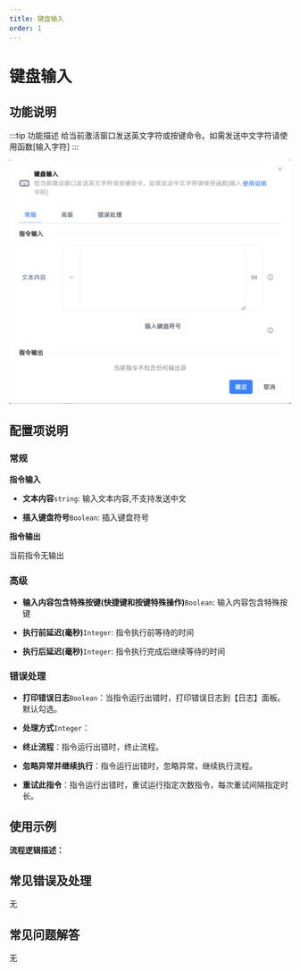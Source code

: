 ```yaml
---
title: 键盘输入
order: 1
---
```


# 键盘输入

## 功能说明

:::tip 功能描述
给当前激活窗口发送英文字符或按键命令。如需发送中文字符请使用函数[输入字符]
:::

![键盘输入](../../assets/键盘输入_command.png)

## 配置项说明

### 常规

**指令输入**

- **文本内容**`string`: 输入文本内容,不支持发送中文

- **插入键盘符号**`Boolean`: 插入键盘符号


**指令输出**

当前指令无输出

### 高级

- **输入内容包含特殊按键(快捷键和按键特殊操作)**`Boolean`: 输入内容包含特殊按键

- **执行前延迟(毫秒)**`Integer`: 指令执行前等待的时间

- **执行后延迟(毫秒)**`Integer`: 指令执行完成后继续等待的时间

### 错误处理

- **打印错误日志**`Boolean`：当指令运行出错时，打印错误日志到【日志】面板。默认勾选。

- **处理方式**`Integer`：

 - **终止流程**：指令运行出错时，终止流程。

 - **忽略异常并继续执行**：指令运行出错时，忽略异常，继续执行流程。

 - **重试此指令**：指令运行出错时，重试运行指定次数指令，每次重试间隔指定时长。

## 使用示例

**流程逻辑描述：** 

## 常见错误及处理

无

## 常见问题解答

无

